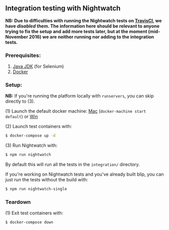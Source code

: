 ## Integration testing with Nightwatch

**NB: Due to difficulties with running the Nightwatch tests on [TravisCI](https://travis-ci.org/ 'TravisCI'), we have *disabled* them. The information here should be relevant to anyone trying to fix the setup and add more tests later, but at the moment (mid-November 2016) we are neither running nor adding to the integration tests.**

### Prerequisites:

1. [Java JDK](http://www.oracle.com/technetwork/java/javase/downloads/index.html) (for Selenium)
1. [Docker](https://www.docker.com/products/docker-toolbox 'Docker Toolbox')

### Setup:

**NB:** If you're running the platform locally with `runservers`, you can skip directly to (3).

(1) Launch the default docker machine: [Mac](https://docs.docker.com/engine/installation/mac/#from-your-shell) (`docker-machine start default`) or [Win](https://docs.docker.com/engine/installation/windows/#using-docker-from-windows-command-prompt-cmd-exe)

(2) Launch test containers with:
```bash
$ docker-compose up -d
```

(3) Run Nightwatch with:
```bash
$ npm run nightwatch
```

By default this will run all the tests in the `integration/` directory.

If you're working on Nightwatch tests and you've already built blip, you can just run the tests without the build with:
```bash
$ npm run nightwatch-single
```

### Teardown

(1) Exit test containers with:
```bash
$ docker-compose down
```